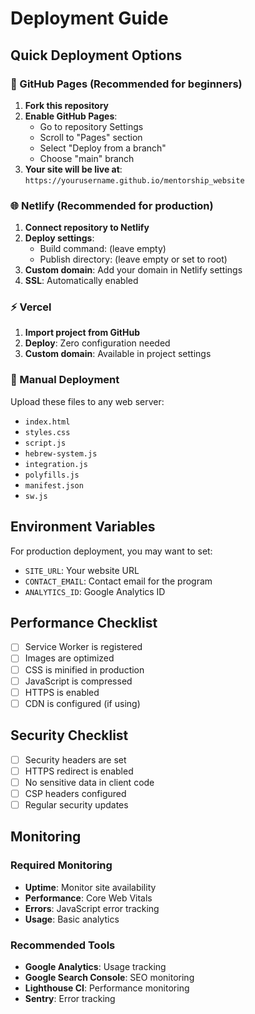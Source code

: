 # Deployment Guide

## Quick Deployment Options

### 🚀 GitHub Pages (Recommended for beginners)

1. **Fork this repository**
2. **Enable GitHub Pages**:
   - Go to repository Settings
   - Scroll to "Pages" section
   - Select "Deploy from a branch"
   - Choose "main" branch
3. **Your site will be live at**: `https://yourusername.github.io/mentorship_website`

### 🌐 Netlify (Recommended for production)

1. **Connect repository to Netlify**
2. **Deploy settings**:
   - Build command: (leave empty)
   - Publish directory: (leave empty or set to root)
3. **Custom domain**: Add your domain in Netlify settings
4. **SSL**: Automatically enabled

### ⚡ Vercel

1. **Import project from GitHub**
2. **Deploy**: Zero configuration needed
3. **Custom domain**: Available in project settings

### 🔧 Manual Deployment

Upload these files to any web server:
- `index.html`
- `styles.css`
- `script.js`
- `hebrew-system.js`
- `integration.js`
- `polyfills.js`
- `manifest.json`
- `sw.js`

## Environment Variables

For production deployment, you may want to set:

- `SITE_URL`: Your website URL
- `CONTACT_EMAIL`: Contact email for the program
- `ANALYTICS_ID`: Google Analytics ID

## Performance Checklist

- [ ] Service Worker is registered
- [ ] Images are optimized
- [ ] CSS is minified in production
- [ ] JavaScript is compressed
- [ ] HTTPS is enabled
- [ ] CDN is configured (if using)

## Security Checklist

- [ ] Security headers are set
- [ ] HTTPS redirect is enabled
- [ ] No sensitive data in client code
- [ ] CSP headers configured
- [ ] Regular security updates

## Monitoring

### Required Monitoring

- **Uptime**: Monitor site availability
- **Performance**: Core Web Vitals
- **Errors**: JavaScript error tracking
- **Usage**: Basic analytics

### Recommended Tools

- **Google Analytics**: Usage tracking
- **Google Search Console**: SEO monitoring
- **Lighthouse CI**: Performance monitoring
- **Sentry**: Error tracking